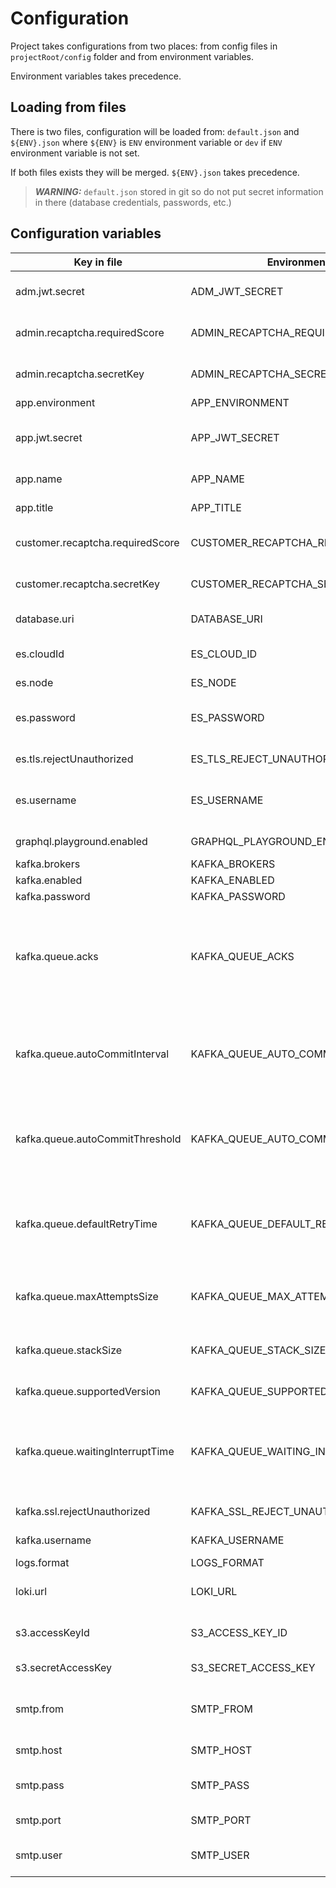 
# Configuration

Project takes configurations from two places: from config files in `projectRoot/config` folder and from environment variables.

Environment variables takes precedence.

## Loading from files

There is two files, configuration will be loaded from: `default.json` and `${ENV}.json` where `${ENV}` is `ENV` environment variable or `dev` if `ENV` environment variable is not set.

If both files exists they will be merged. `${ENV}.json` takes precedence.

> **_WARNING:_**  `default.json` stored in git so do not put secret information in there (database credentials, passwords, etc.)

## Configuration variables

| Key in file                      | Environment                        | Description                                                                                                                               |
| -------------------------------- | ---------------------------------- | ----------------------------------------------------------------------------------------------------------------------------------------- |
| adm.jwt.secret                   | ADM_JWT_SECRET                     | Секрет для подписи JWT-токенов приложения админки                                                                                         |
| admin.recaptcha.requiredScore    | ADMIN_RECAPTCHA_REQUIRED_SCORE     | Требуемый уровень доверия к пользователю                                                                                                  |
| admin.recaptcha.secretKey        | ADMIN_RECAPTCHA_SECRET_KEY         | Секретный токен рекапчи приложения админки                                                                                                |
| app.environment                  | APP_ENVIRONMENT                    | Название окружения                                                                                                                        |
| app.jwt.secret                   | APP_JWT_SECRET                     | Секрет для подписи JWT-токенов приложения пользователей                                                                                   |
| app.name                         | APP_NAME                           | Техническое название приложения                                                                                                           |
| app.title                        | APP_TITLE                          | Человеческое название приложения                                                                                                          |
| customer.recaptcha.requiredScore | CUSTOMER_RECAPTCHA_REQUIRED_SCORE  | Требуемый уровень доверия к пользователю                                                                                                  |
| customer.recaptcha.secretKey     | CUSTOMER_RECAPTCHA_SECRET_KEY      | Секретный токен рекапчи приложения пользователя                                                                                           |
| database.uri                     | DATABASE_URI                       | Строка подключения к основной базе данных                                                                                                 |
| es.cloudId                       | ES_CLOUD_ID                        | Идентификатор аккаунта в облачном сервисе ElasticSearch                                                                                   |
| es.node                          | ES_NODE                            | Нода эластика                                                                                                                             |
| es.password                      | ES_PASSWORD                        | Пароль для авторизации в облачном сервисе ElasticSearch                                                                                   |
| es.tls.rejectUnauthorized        | ES_TLS_REJECT_UNAUTHORIZED         | Запрещать невалидный ssl сертификат                                                                                                       |
| es.username                      | ES_USERNAME                        | Пользователь для авторизации в облачном сервисе ElasticSearch                                                                             |
| graphql.playground.enabled       | GRAPHQL_PLAYGROUND_ENABLED         | Включение graphql playground (true | false)                                                                                               |
| kafka.brokers                    | KAFKA_BROKERS                      | Список kafka блокеров                                                                                                                     |
| kafka.enabled                    | KAFKA_ENABLED                      | Включние кафки                                                                                                                            |
| kafka.password                   | KAFKA_PASSWORD                     | Пароль доступа в kafka                                                                                                                    |
| kafka.queue.acks                 | KAFKA_QUEUE_ACKS                   | `-1`(all) все несинхронизированные реплики должны подтвердить (по умолчанию), `0` нет подтверждений, `1` только ждет подтверждения лидера |
| kafka.queue.autoCommitInterval   | KAFKA_QUEUE_AUTO_COMMIT_INTERVAL   | Потребитель будет фиксировать смещения по истечении заданного периода, например, пяти секунд. Значение в миллисекундах                    |
| kafka.queue.autoCommitThreshold  | KAFKA_QUEUE_AUTO_COMMIT_THRESHOLD  | Потребитель будет фиксировать смещения после разрешения заданного количества сообщений, например тысячи сообщений                         |
| kafka.queue.defaultRetryTime     | KAFKA_QUEUE_DEFAULT_RETRY_TIME     | Время паузы после первой ошибки, например 20000 мс, потом оно увеличывается экспоненциально с мультипликатором 1.5                        |
| kafka.queue.maxAttemptsSize      | KAFKA_QUEUE_MAX_ATTEMPTS_SIZE      | Максимальное количество попыток обработки ошибки на сообщение                                                                             |
| kafka.queue.stackSize            | KAFKA_QUEUE_STACK_SIZE             | Количество сообщений, обрабатываемых параллельно                                                                                          |
| kafka.queue.supportedVersion     | KAFKA_QUEUE_SUPPORTED_VERSION      | Поддерживаемые версии сообщения                                                                                                           |
| kafka.queue.waitingInterruptTime | KAFKA_QUEUE_WAITING_INTERRUPT_TIME | Время паузы в очереди ожидания, когда она прошла все сообщения, это чтобы она не крутила сообщения покругу без остановки                  |
| kafka.ssl.rejectUnauthorized     | KAFKA_SSL_REJECT_UNAUTHORIZED      | Запрещать невалидный ssl сертификат                                                                                                       |
| kafka.username                   | KAFKA_USERNAME                     | Username доступа в kafka                                                                                                                  |
| logs.format                      | LOGS_FORMAT                        | Формат логов (plain | json)                                                                                                               |
| loki.url                         | LOKI_URL                           | Урл для доступа в Loki. Используется для запроса бизнес-логов                                                                             |
| s3.accessKeyId                   | S3_ACCESS_KEY_ID                   | Идентификатор доступа для авторизации в S3                                                                                                |
| s3.secretAccessKey               | S3_SECRET_ACCESS_KEY               | Секретный ключ для авторизации в S3                                                                                                       |
| smtp.from                        | SMTP_FROM                          | Почтовый адрес, от имени которого следует отправлять письма                                                                               |
| smtp.host                        | SMTP_HOST                          | Хост почтового сервера                                                                                                                    |
| smtp.pass                        | SMTP_PASS                          | Пароль пользователя для авторизации на почтовом сервере                                                                                   |
| smtp.port                        | SMTP_PORT                          | Порт почтового сервера                                                                                                                    |
| smtp.user                        | SMTP_USER                          | Имя пользователя для авторизации на почтовом сервере                                                                                      |
